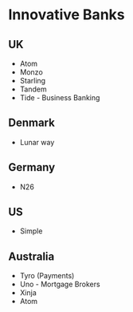 # Innovative Banks

## UK
- Atom
- Monzo
- Starling
- Tandem 
- Tide - Business Banking

## Denmark
- Lunar way 

## Germany
- N26

## US
- Simple

## Australia
- Tyro (Payments)
- Uno - Mortgage Brokers
- Xinja
- Atom

